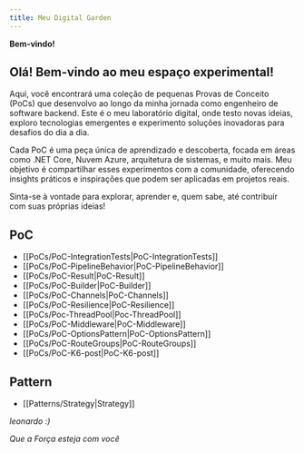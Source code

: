 ```yaml
---
title: Meu Digital Garden
---
```


**Bem-vindo!**


## Olá! Bem-vindo ao meu espaço experimental!
Aqui, você encontrará uma coleção de pequenas Provas de Conceito (PoCs) que desenvolvo ao longo da minha jornada como engenheiro de software backend. Este é o meu laboratório digital, onde testo novas ideias, exploro tecnologias emergentes e experimento soluções inovadoras para desafios do dia a dia.

Cada PoC é uma peça única de aprendizado e descoberta, focada em áreas como .NET Core, Nuvem Azure, arquitetura de sistemas, e muito mais. Meu objetivo é compartilhar esses experimentos com a comunidade, oferecendo insights práticos e inspirações que podem ser aplicadas em projetos reais.

Sinta-se à vontade para explorar, aprender e, quem sabe, até contribuir com suas próprias ideias!

## PoC
- [[PoCs/PoC-IntegrationTests|PoC-IntegrationTests]]
- [[PoCs/PoC-PipelineBehavior|PoC-PipelineBehavior]]
- [[PoCs/PoC-Result|PoC-Result]]
- [[PoCs/PoC-Builder|PoC-Builder]]
- [[PoCs/PoC-Channels|PoC-Channels]]
- [[PoCs/PoC-Resilience|PoC-Resilience]]
- [[PoCs/Poc-ThreadPool|Poc-ThreadPool]]
- [[PoCs/PoC-Middleware|PoC-Middleware]]
- [[PoCs/PoC-OptionsPattern|PoC-OptionsPattern]]
- [[PoCs/PoC-RouteGroups|PoC-RouteGroups]]
- [[PoCs/PoC-K6-post|PoC-K6-post]]
## Pattern
- [[Patterns/Strategy|Strategy]]

*leonardo :)*

*Que a Força esteja com você*